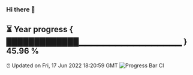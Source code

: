 ### Hi there 👋
⏳ Year progress { █████████████▁▁▁▁▁▁▁▁▁▁▁▁▁▁▁▁▁ } 45.96 %
---
⏰ Updated on Fri, 17 Jun 2022 18:20:59 GMT
![Progress Bar CI](https://github.com/liununu/liununu/workflows/Progress%20Bar%20CI/badge.svg)
